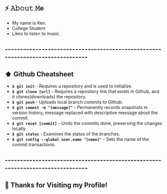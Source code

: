 ## ⚡ **𝙰𝚋𝚘𝚞𝚝 𝙼e**
- My name is Ken.
- College Student
- Likes to listen to music.

## ------------------------------------------------------------------------------

## ⬆ **Github Cheatsheet**
- **`$ git init`** - Requires a repository and is used to initialize. 
- **`$ git clone [url]`** - Requires a repository link that exists in Github, and it clones(downloads) the repository.
- **`$ git push`** - Uploads local branch commits to Github.
- **`$ git commit -m "[message]"`** - Permanently records snapshots in version history, message replaced with descriptive message about the commit.
- **`$ git reset [commit]`** - Undo the commits done, preserving the changes locally.
- **`$ git status`** - Examines the status of the branches.
- **`$ git config --global user.name "[name]"`** - Sets the name of the commit transactions.

## ------------------------------------------------------------------------------

## 👋 **Thanks for Visiting my Profile!**